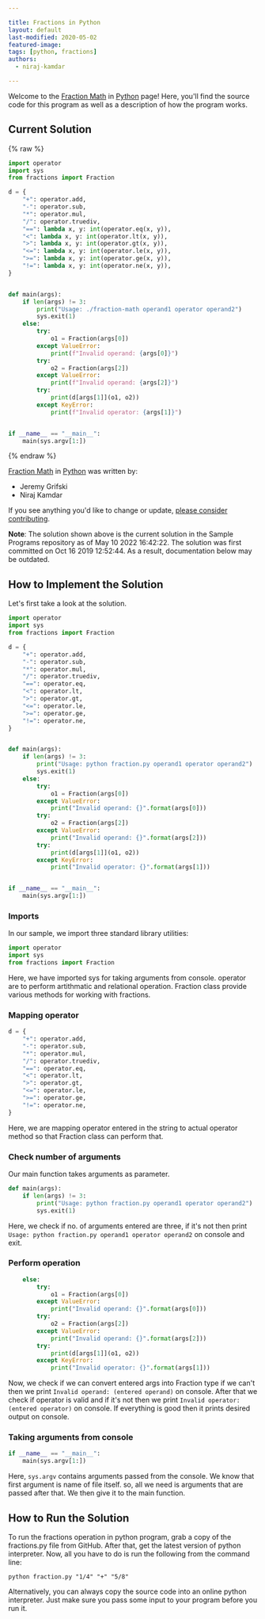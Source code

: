 ```yaml
---

title: Fractions in Python
layout: default
last-modified: 2020-05-02
featured-image:
tags: [python, fractions]
authors:
  - niraj-kamdar

---
```


Welcome to the [Fraction Math](https://sampleprograms.io/projects/fraction-math) in [Python](https://sampleprograms.io/languages/python) page! Here, you'll find the source code for this program as well as a description of how the program works.

## Current Solution

{% raw %}

```python
import operator
import sys
from fractions import Fraction

d = {
    "+": operator.add,
    "-": operator.sub,
    "*": operator.mul,
    "/": operator.truediv,
    "==": lambda x, y: int(operator.eq(x, y)),
    "<": lambda x, y: int(operator.lt(x, y)),
    ">": lambda x, y: int(operator.gt(x, y)),
    "<=": lambda x, y: int(operator.le(x, y)),
    ">=": lambda x, y: int(operator.ge(x, y)),
    "!=": lambda x, y: int(operator.ne(x, y)),
}


def main(args):
    if len(args) != 3:
        print("Usage: ./fraction-math operand1 operator operand2")
        sys.exit(1)
    else:
        try:
            o1 = Fraction(args[0])
        except ValueError:
            print(f"Invalid operand: {args[0]}")
        try:
            o2 = Fraction(args[2])
        except ValueError:
            print(f"Invalid operand: {args[2]}")
        try:
            print(d[args[1]](o1, o2))
        except KeyError:
            print(f"Invalid operator: {args[1]}")


if __name__ == "__main__":
    main(sys.argv[1:])
```

{% endraw %}

[Fraction Math](https://sampleprograms.io/projects/fraction-math) in [Python](https://sampleprograms.io/languages/python) was written by:

- Jeremy Grifski
- Niraj Kamdar

If you see anything you'd like to change or update, [please consider contributing](https://github.com/TheRenegadeCoder/sample-programs).

**Note**: The solution shown above is the current solution in the Sample Programs repository as of May 10 2022 16:42:22. The solution was first committed on Oct 16 2019 12:52:44. As a result, documentation below may be outdated.

## How to Implement the Solution

Let's first take a look at the solution.

```python
import operator
import sys
from fractions import Fraction

d = {
    "+": operator.add,
    "-": operator.sub,
    "*": operator.mul,
    "/": operator.truediv,
    "==": operator.eq,
    "<": operator.lt,
    ">": operator.gt,
    "<=": operator.le,
    ">=": operator.ge,
    "!=": operator.ne,
}


def main(args):
    if len(args) != 3:
        print("Usage: python fraction.py operand1 operator operand2")
        sys.exit(1)
    else:
        try:
            o1 = Fraction(args[0])
        except ValueError:
            print("Invalid operand: {}".format(args[0]))
        try:
            o2 = Fraction(args[2])
        except ValueError:
            print("Invalid operand: {}".format(args[2]))
        try:
            print(d[args[1]](o1, o2))
        except KeyError:
            print("Invalid operator: {}".format(args[1]))


if __name__ == "__main__":
    main(sys.argv[1:])

```

### Imports

In our sample, we import three standard library utilities:

```python
import operator
import sys
from fractions import Fraction
```

Here, we have imported sys for taking arguments from console. operator are to perform artithmatic and relational operation. Fraction class provide various methods for working with fractions.

### Mapping operator

```python
d = {
    "+": operator.add,
    "-": operator.sub,
    "*": operator.mul,
    "/": operator.truediv,
    "==": operator.eq,
    "<": operator.lt,
    ">": operator.gt,
    "<=": operator.le,
    ">=": operator.ge,
    "!=": operator.ne,
}
```

Here, we are mapping operator entered in the string to actual operator method so that Fraction class can perform that.

### Check number of arguments

Our main function takes arguments as parameter.

```python
def main(args):
    if len(args) != 3:
        print("Usage: python fraction.py operand1 operator operand2")
        sys.exit(1)
```

Here, we check if no. of arguments entered are three, if it's not then print `Usage: python fraction.py operand1 operator operand2` on console and exit.

### Perform operation

```python
    else:
        try:
            o1 = Fraction(args[0])
        except ValueError:
            print("Invalid operand: {}".format(args[0]))
        try:
            o2 = Fraction(args[2])
        except ValueError:
            print("Invalid operand: {}".format(args[2]))
        try:
            print(d[args[1]](o1, o2))
        except KeyError:
            print("Invalid operator: {}".format(args[1]))
```

Now, we check if we can convert entered args into Fraction type if we can't then we print `Invalid operand: (entered operand)` on console. After that we check if operator is valid and if it's not then we print `Invalid operator: (entered operator)` on console. If everything is good then it prints desired output on console. 

### Taking arguments from console

```python
if __name__ == "__main__":
    main(sys.argv[1:])
```

Here, `sys.argv` contains arguments passed from the console. We know that first argument is name of file itself.
so, all we need is arguments that are passed after that. We then give it to the main function.


## How to Run the Solution

To run the fractions operation in python program, grab a copy of the fractions.py file
from GitHub. After that, get the latest version of python interpreter. Now, all you have to
do is run the following from the command line:

```console
python fraction.py "1/4" "+" "5/8"
```

Alternatively, you can always copy the source code into an online python interpreter. Just make sure you pass some input to your program before you run it.
